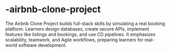 # -airbnb-clone-project
The Airbnb Clone Project builds full-stack skills by simulating a real booking platform. Learners design databases, create secure APIs, implement features like listings and bookings, and use CD pipelines. It emphasizes scalability, teamwork, and Agile workflows, preparing learners for real-world software development.
